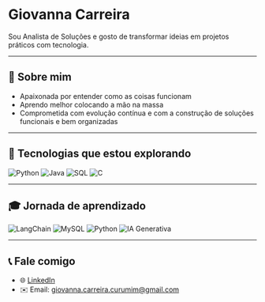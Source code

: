 # Giovanna Carreira

Sou Analista de Soluções e gosto de transformar ideias em projetos práticos com tecnologia.

---

## 🧩 Sobre mim

- Apaixonada por entender como as coisas funcionam
- Aprendo melhor colocando a mão na massa
- Comprometida com evolução contínua e com a construção de soluções funcionais e bem organizadas

---

## 🚀 Tecnologias que estou explorando

![Python](https://img.shields.io/badge/Python-3776AB?style=for-the-badge&logo=python&logoColor=white)
![Java](https://img.shields.io/badge/Java-007396?style=for-the-badge&logo=java&logoColor=white)
![SQL](https://img.shields.io/badge/SQL-4479A1?style=for-the-badge&logo=mysql&logoColor=white)
![C](https://img.shields.io/badge/C-00599C?style=for-the-badge&logo=c&logoColor=white)

---

## 🎓 Jornada de aprendizado

![LangChain](https://img.shields.io/badge/LangChain-000000?style=for-the-badge&logo=chainlink&logoColor=white)
![MySQL](https://img.shields.io/badge/MySQL-4479A1?style=for-the-badge&logo=mysql&logoColor=white)
![Python](https://img.shields.io/badge/Python-3776AB?style=for-the-badge&logo=python&logoColor=white)
![IA Generativa](https://img.shields.io/badge/IA%20Generativa-FF6F00?style=for-the-badge&logo=openai&logoColor=white)

---

## 📞 Fale comigo

- 🌐 [LinkedIn](https://www.linkedin.com/in/seu-usuario)
- ✉️ Email: giovanna.carreira.curumim@gmail.com